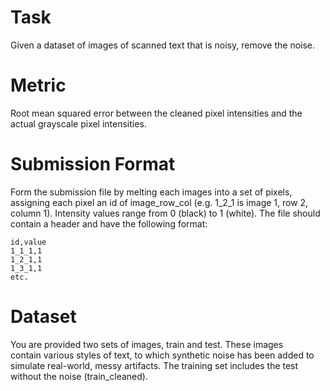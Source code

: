 # Task

Given a dataset of images of scanned text that is noisy, remove the noise.

# Metric

Root mean squared error between the cleaned pixel intensities and the actual grayscale pixel intensities.

# Submission Format

Form the submission file by melting each images into a set of pixels, assigning each pixel an id of image_row_col (e.g. 1_2_1 is image 1, row 2, column 1). Intensity values range from 0 (black) to 1 (white). The file should contain a header and have the following format:

```
id,value
1_1_1,1
1_2_1,1
1_3_1,1
etc.
```

# Dataset

You are provided two sets of images, train and test. These images contain various styles of text, to which synthetic noise has been added to simulate real-world, messy artifacts. The training set includes the test without the noise (train_cleaned).

